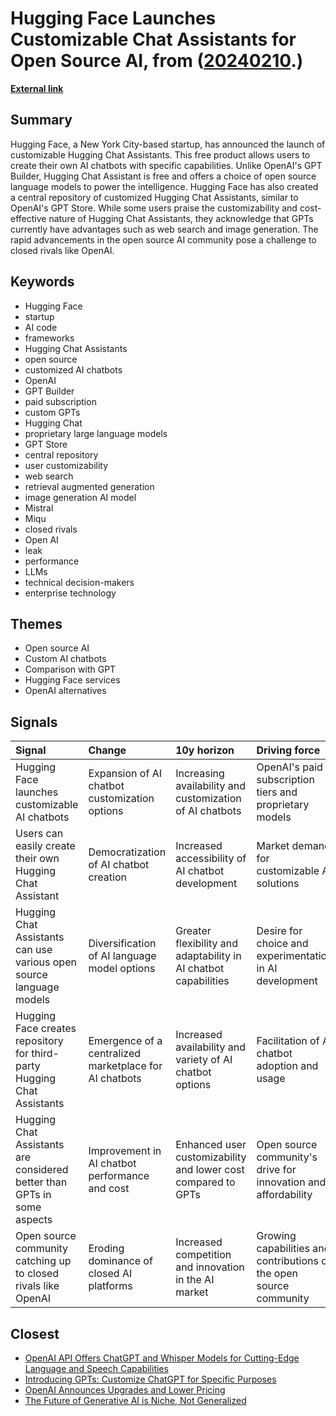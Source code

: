 # __Hugging Face Launches Customizable Chat Assistants for Open Source AI__, from ([20240210](https://kghosh.substack.com/p/20240210).)

__[External link](https://venturebeat.com/ai/hugging-face-launches-open-source-ai-assistant-maker-to-rival-openais-custom-gpts/)__



## Summary

Hugging Face, a New York City-based startup, has announced the launch of customizable Hugging Chat Assistants. This free product allows users to create their own AI chatbots with specific capabilities. Unlike OpenAI's GPT Builder, Hugging Chat Assistant is free and offers a choice of open source language models to power the intelligence. Hugging Face has also created a central repository of customized Hugging Chat Assistants, similar to OpenAI's GPT Store. While some users praise the customizability and cost-effective nature of Hugging Chat Assistants, they acknowledge that GPTs currently have advantages such as web search and image generation. The rapid advancements in the open source AI community pose a challenge to closed rivals like OpenAI.

## Keywords

* Hugging Face
* startup
* AI code
* frameworks
* Hugging Chat Assistants
* open source
* customized AI chatbots
* OpenAI
* GPT Builder
* paid subscription
* custom GPTs
* Hugging Chat
* proprietary large language models
* GPT Store
* central repository
* user customizability
* web search
* retrieval augmented generation
* image generation AI model
* Mistral
* Miqu
* closed rivals
* Open AI
* leak
* performance
* LLMs
* technical decision-makers
* enterprise technology

## Themes

* Open source AI
* Custom AI chatbots
* Comparison with GPT
* Hugging Face services
* OpenAI alternatives

## Signals

| Signal                                                                  | Change                                                 | 10y horizon                                                     | Driving force                                                       |
|:------------------------------------------------------------------------|:-------------------------------------------------------|:----------------------------------------------------------------|:--------------------------------------------------------------------|
| Hugging Face launches customizable AI chatbots                          | Expansion of AI chatbot customization options          | Increasing availability and customization of AI chatbots        | OpenAI's paid subscription tiers and proprietary models             |
| Users can easily create their own Hugging Chat Assistant                | Democratization of AI chatbot creation                 | Increased accessibility of AI chatbot development               | Market demand for customizable AI solutions                         |
| Hugging Chat Assistants can use various open source language models     | Diversification of AI language model options           | Greater flexibility and adaptability in AI chatbot capabilities | Desire for choice and experimentation in AI development             |
| Hugging Face creates repository for third-party Hugging Chat Assistants | Emergence of a centralized marketplace for AI chatbots | Increased availability and variety of AI chatbot options        | Facilitation of AI chatbot adoption and usage                       |
| Hugging Chat Assistants are considered better than GPTs in some aspects | Improvement in AI chatbot performance and cost         | Enhanced user customizability and lower cost compared to GPTs   | Open source community's drive for innovation and affordability      |
| Open source community catching up to closed rivals like OpenAI          | Eroding dominance of closed AI platforms               | Increased competition and innovation in the AI market           | Growing capabilities and contributions of the open source community |

## Closest

* [OpenAI API Offers ChatGPT and Whisper Models for Cutting-Edge Language and Speech Capabilities](f32225d82f694ac574f0d39580ff68ad)
* [Introducing GPTs: Customize ChatGPT for Specific Purposes](f9b73418962acd66fb1ae29b21d7f943)
* [OpenAI Announces Upgrades and Lower Pricing](d7e3c94e1140ebf6647a4d77db5c4c5e)
* [The Future of Generative AI is Niche, Not Generalized](8dd10f0dc4f44fa3a381c7f37fbcb8fc)